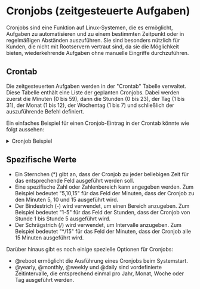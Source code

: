 # Cronjobs (zeitgesteuerte Aufgaben)

Cronjobs sind eine Funktion auf Linux-Systemen, die es ermöglicht, Aufgaben zu automatisieren und zu einem bestimmten Zeitpunkt oder in regelmäßigen Abständen auszuführen. Sie sind besonders nützlich für Kunden, die nicht mit Rootservern vertraut sind, da sie die Möglichkeit bieten, wiederkehrende Aufgaben ohne manuelle Eingriffe durchzuführen.

## Crontab

Die zeitgesteuerten Aufgaben werden in der "Crontab" Tabelle verwaltet. Diese Tabelle enthält eine Liste der geplanten Cronjobs. Dabei werden zuerst die Minuten (0 bis 59), dann die Stunden (0 bis 23), der Tag (1 bis 31), der Monat (1 bis 12), der Wochentag (1 bis 7) und schließlich der auszuführende Befehl definiert.

Ein einfaches Beispiel für einen Cronjob-Eintrag in der Crontab könnte wie folgt aussehen:

<details>

<summary>Cronjob Beispiel</summary>

```
0 10 * * * Befehl
```

Dieser Eintrag besagt, dass der Befehl "Befehl" jeden Tag um 10:00 Uhr ausgeführt werden soll. Die einzelnen Felder können auch durch ein Sternchen (*) oder durch spezifische Werte ersetzt.
</details>

## Spezifische Werte

- Ein Sternchen (*) gibt an, dass der Cronjob zu jeder beliebigen Zeit für das entsprechende Feld ausgeführt werden soll.
- Eine spezifische Zahl oder Zahlenbereich kann angegeben werden. Zum Beispiel bedeutet "5,10,15" für das Feld der Minuten, dass der Cronjob zu den Minuten 5, 10 und 15 ausgeführt wird.
- Der Bindestrich (-) wird verwendet, um einen Bereich anzugeben. Zum Beispiel bedeutet "1-5" für das Feld der Stunden, dass der Cronjob von Stunde 1 bis Stunde 5 ausgeführt wird.
- Der Schrägstrich (/) wird verwendet, um Intervalle anzugeben. Zum Beispiel bedeutet "*/15" für das Feld der Minuten, dass der Cronjob alle 15 Minuten ausgeführt wird.

Darüber hinaus gibt es noch einige spezielle Optionen für Cronjobs:

- @reboot ermöglicht die Ausführung eines Cronjobs beim Systemstart.
- @yearly, @monthly, @weekly und @daily sind vordefinierte Zeitintervalle, die entsprechend einmal pro Jahr, Monat, Woche oder Tag ausgeführt werden.